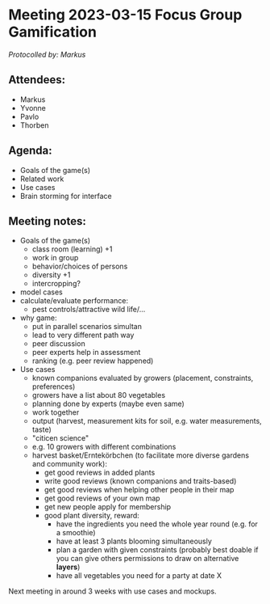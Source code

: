 # Meeting 2023-03-15 Focus Group Gamification

_Protocolled by: Markus_

## Attendees:

- Markus
- Yvonne
- Pavlo
- Thorben

## Agenda:

- Goals of the game(s)
- Related work
- Use cases
- Brain storming for interface

## Meeting notes:

- Goals of the game(s)
  - class room (learning) +1
  - work in group
  - behavior/choices of persons
  - diversity +1
  - intercropping?
- model cases
- calculate/evaluate performance:
  - pest controls/attractive wild life/...
- why game:
  - put in parallel scenarios simultan
  - lead to very different path way
  - peer discussion
  - peer experts help in assessment
  - ranking (e.g. peer review happened)
- Use cases
  - known companions evaluated by growers (placement, constraints, preferences)
  - growers have a list about 80 vegetables
  - planning done by experts (maybe even same)
  - work together
  - output (harvest, measurement kits for soil, e.g. water measurements, taste)
  - "citicen science"
  - e.g. 10 growers with different combinations
  - harvest basket/Erntekörbchen (to facilitate more diverse gardens and community work):
    - get good reviews in added plants
    - write good reviews (known companions and traits-based)
    - get good reviews when helping other people in their map
    - get good reviews of your own map
    - get new people apply for membership
    - good plant diversity, reward:
      - have the ingredients you need the whole year round (e.g. for a smoothie)
      - have at least 3 plants blooming simultaneously
      - plan a garden with given constraints (probably best doable if you can give others permissions to draw on alternative **layers**)
      - have all vegetables you need for a party at date X

Next meeting in around 3 weeks with use cases and mockups.
